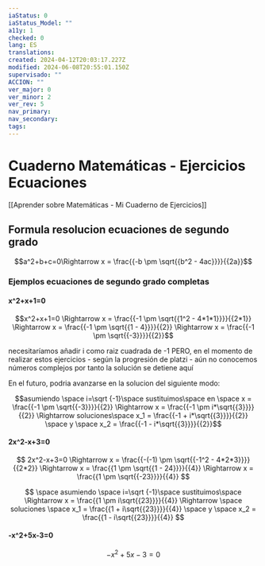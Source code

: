 ```yaml
---
iaStatus: 0
iaStatus_Model: ""
a11y: 1
checked: 0
lang: ES
translations: 
created: 2024-04-12T20:03:17.227Z
modified: 2024-06-08T20:55:01.150Z
supervisado: ""
ACCION: ""
ver_major: 0
ver_minor: 2
ver_rev: 5
nav_primary: 
nav_secondary: 
tags:
---
```

# Cuaderno Matemáticas - Ejercicios Ecuaciones

[[Aprender sobre Matemáticas - Mi Cuaderno de Ejercicios]]

## Formula resolucion ecuaciones de segundo grado

$$a^2+b+c=0\Rightarrow  x = \frac{{-b \pm \sqrt{{b^2 - 4ac}}}}{{2a}}$$

### Ejemplos ecuaciones de segundo grado completas

#### x^2+x+1=0

$$x^2+x+1=0 \Rightarrow x = \frac{{-1 \pm \sqrt{{1^2 - 4*1*1}}}}{{2*1}} \Rightarrow x = \frac{{-1 \pm \sqrt{{1 - 4}}}}{{2}} \Rightarrow x = \frac{{-1 \pm \sqrt{{-3}}}}{{2}}$$

necesitaríamos añadir i como raiz cuadrada de -1 PERO, en el momento de realizar estos ejercicios - según la progresión de platzi -  aún no conocemos números complejos por tanto la solución se detiene aquí

En el futuro, podria avanzarse en la solucion del siguiente modo:

$$asumiendo \space i=\sqrt {-1}\space sustituimos\space en \space x = \frac{{-1 \pm \sqrt{{-3}}}}{{2}} \Rightarrow x = \frac{{-1 \pm i*\sqrt{{3}}}}{{2}} \Rightarrow soluciones\space x_1 = \frac{{-1 + i*\sqrt{{3}}}}{{2}} \space y \space x_2 = \frac{{-1 - i*\sqrt{{3}}}}{{2}}$$
#### 2x^2-x+3=0

$$
2x^2-x+3=0 
\Rightarrow  x = \frac{{-(-1) \pm \sqrt{{-1^2 - 4*2*3}}}}{{2*2}} 
\Rightarrow  x = \frac{{1 \pm \sqrt{{1 - 24}}}}{{4}}
\Rightarrow  x = \frac{{1 \pm \sqrt{{-23}}}}{{4}}
$$

$$
\space asumiendo \space i=\sqrt {-1}\space sustituimos\space
\Rightarrow  x = \frac{{1 \pm i\sqrt{{23}}}}{{4}}
\Rightarrow \space soluciones \space x_1 = \frac{{1 + i\sqrt{{23}}}}{{4}} \space y \space x_2 = \frac{{1 - i\sqrt{{23}}}}{{4}}
$$

#### -x^2+5x-3=0

$$-x^2+5x-3=0$$